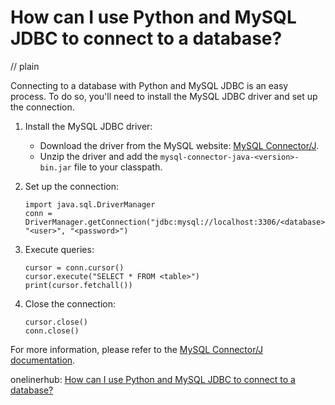 # How can I use Python and MySQL JDBC to connect to a database?
// plain

Connecting to a database with Python and MySQL JDBC is an easy process. To do so, you'll need to install the MySQL JDBC driver and set up the connection.

1. Install the MySQL JDBC driver:
    * Download the driver from the MySQL website: [MySQL Connector/J](https://dev.mysql.com/downloads/connector/j/).
    * Unzip the driver and add the `mysql-connector-java-<version>-bin.jar` file to your classpath.

2. Set up the connection:
    ```
    import java.sql.DriverManager
    conn = DriverManager.getConnection("jdbc:mysql://localhost:3306/<database>", "<user>", "<password>")
    ```

3. Execute queries:
    ```
    cursor = conn.cursor()
    cursor.execute("SELECT * FROM <table>")
    print(cursor.fetchall())
    ```

4. Close the connection:
    ```
    cursor.close()
    conn.close()
    ```

For more information, please refer to the [MySQL Connector/J documentation](https://dev.mysql.com/doc/connector-j/8.0/en/).

onelinerhub: [How can I use Python and MySQL JDBC to connect to a database?](https://onelinerhub.com/python-mysql/how-can-i-use-python-and-mysql-jdbc-to-connect-to-a-database)